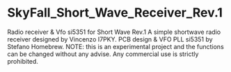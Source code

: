 # SkyFall_Short_Wave_Receiver_Rev.1
Radio receiver &amp; Vfo si5351 for Short Wave Rev.1
A simple shortwave radio receiver designed by Vincenzo I7PKY. PCB design & VFO PLL si5351 by Stefano Homebrew.
NOTE: this is an experimental project and the functions can be changed without any advise. Any commercial use is strictly prohibited.
